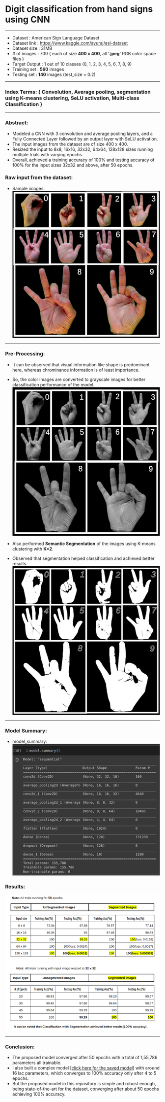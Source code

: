 # Digit classification from hand signs using CNN
----------------------------------
* Dataset		: 	American Sign Language Dataset
* Dataset link	:	https://www.kaggle.com/ayuraj/asl-dataset
* Dataset size	:	31MB
* \# of images	:	700 { each of size **400 x 400**, all **‘.jpeg’** RGB color space files }
* Target Output	:	1 out of 10 classes (0, 1, 2, 3, 4, 5, 6, 7, 8, 9)
* Training set	:	**560** images
* Testing set	:	**140** images (test_size = 0.2)
--------------------------------------------------------------

### Index Terms: { Convolution, Average pooling, segmentation using K-means clustering, SeLU activation, Multi-class Classification }
-------------------------------------------------------------------
### Abstract:
* Modeled a CNN with 3 convolution and average pooling layers, and a Fully Connected Layer followed by an output layer with SeLU activation.
* The input images from the dataset are of size 400 x 400.
* Resized the input to 8x8, 16x16, 32x32, 64x64, 128x128 sizes running multiple trials with varying epochs.
* Overall, achieved a training accuracy of 100% and testing accuracy of 100% for the input sizes 32x32 and above, after 50 epochs.

### Raw input from the dataset:
* Sample images:
![raw image samples](./dataset/rawAll.jpg)

-----------------------------------------------------------
### Pre-Processing:

* It can be observed that visual information like shape is predominant here, whereas chrominance information is of least importance.
* So, the color images are converted to grayscale images for better classification performance of the model.
![grayscale image samples](./dataset/grayscaleAll.jpg)

* Also performed **Semantic Segmentation** of the images using K-means clustering with **K=2**.
* Observed that segmentation helped classification and achieved better results.
![segmented image samples](./dataset/masksAll.jpg)
------------------------------------------------------------

### Model Summary:
* model_summary:
         ![summary](./dataset/modelSummary.png)


### Results:
![result 1](./dataset/r1.png)
![result 2](./dataset/r2.png)

----------------------------------

### Conclusion:
* The proposed model converged after 50 epochs with a total of 1,55,786 parameters all trainable.
* I also built a complex model [[click here for the saved model]](https://drive.google.com/drive/u/1/folders/1--GzydCeMJYeCl1d5XRtCeVAB4anHSQy) with around 16 lac parameters, which converges to 100% accuracy only after 4 to 5 epochs.
* But the proposed model in this repository is simple and robust enough, being state-of-the-art for the dataset, converging after about 50 epochs achieving 100% accuracy.
